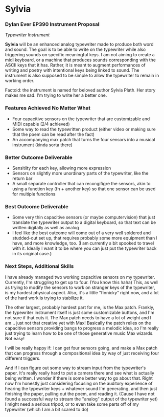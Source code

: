 # Sylvia
### Dylan Ever EP390 Instrument Proposal
*Typewriter Instrument*

**Sylvia** will be an enhanced analog typewriter made to produce both word and sound. The goal is to be able to write on the typewriter while also triggering sounds on specific meaningful keys. I am not aiming to create a midi keyboard, or a machine that produces sounds corresponding with the ASCII keys that it has. Rather, it is meant to augment performances of writing and poetry with intentional keys being linked to sound. The instrument is also supposed to be simple to allow the typewriter to remain in working order. 

Factoid: the instrument is named for beloved author Sylvia Plath. Her story makes me sad. I'm trying to write her a better one.
    
### Features Achieved No Matter What
* Four capacitive sensors on the typewriter that are customizable and MIDI capable (2/4 achieved)
* Some way to read the typewritten product (either video or making sure that the poem can be read after the fact)
* An accompanying max patch that turns the four sensors into a musical instrument (kinda sorta there)

### Better Outcome Deliverable
* Sensitiity for each key, allowing more expression
* Sensors on slightly more unordinary parts of the typewriter, like the return bar
* A small separate controller that can recongifigre the sensors, akin to using a function key (fn + another key) so that one sensor can be used for multiple functions

### Best Outcome Deliverable
* Some very thin capacitive sensors (or maybe computervision) that just translate the typewriter output to a digital keyboard, so that text can be written digitally as well as analog
* I feel like the best outcome will come out of a very well soldered and studded-out set up, that requires probably some more equipment than I have, and more knowledge, too. (I am currently a bit spooked to travel with it. Ideally I want it to be where you can just put the typewriter back in its original case.)


### Next Steps, Additional Skills
I have already managed two working capacitive sensors on my typewriter. Currently, I'm struggling to get up to four. (You know this haha) This, as well as trying to modify the sensors to work on stranger keys of the typewriter, is my hardest physical aspect. Also, it's a little "finnicky" right now, and a lot of the hard work is trying to stabilize it.

The other largest, probably hardest part for me, is the Max patch. Frankly, the typewriter instrument itself is just some customizable buttons, and I'm not sure if that cuts it. The Max patch needs to have a lot of weight and I am... just not that creative yet with Max! Basically the patch relies on the capacitive sensors providing bangs to progress a melodic idea, so I'm really just trying to learn how to be one of those generative music Max wizards. Not easy!

I will be really happy if: I can get four sensors going, and make a Max patch that can progress through a compositional idea by way of just receiving four different triggers. 

And if I can figure out some way to stream input from the typewriter's paper. It's really really hard to put a camera there and see what is actually being written. I wonder if there is some better way to go about that. Right now I'm honestly just considering focusing on the auditory experience of hearing the typewriter keys + whatever sound I'm generating, and then just finishing the paper, pulling out the poem, and reading it. (Cause I have not found a successful way to stream the "analog" output of the typewriter yet) I might need a serious tripod, or to even take some parts off of my typewriter (which I am a bit scared to do)
